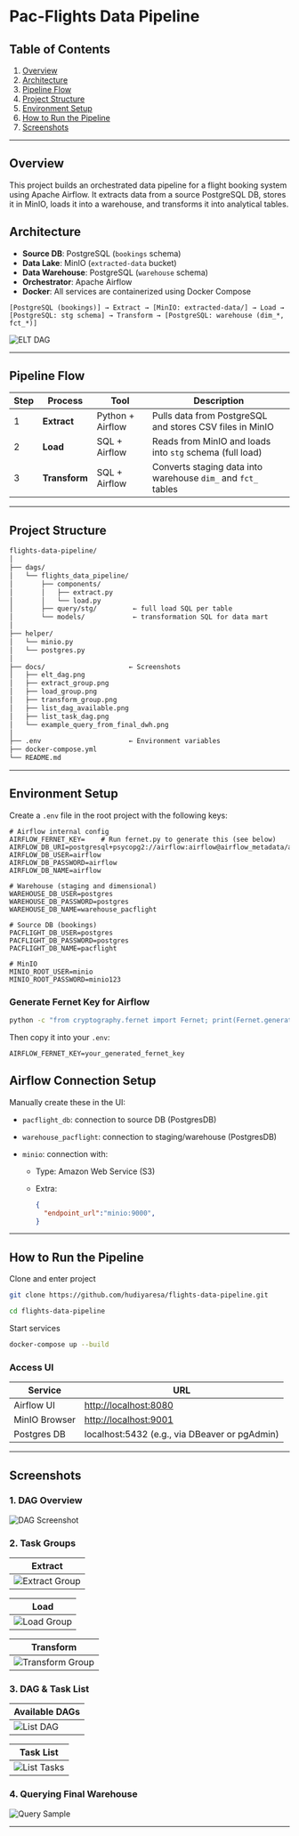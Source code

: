 # Pac-Flights Data Pipeline


## Table of Contents

1. [Overview](#overview)  
2. [Architecture](#architecture)  
3. [Pipeline Flow](#pipeline-flow)  
4. [Project Structure](#project-structure)  
5. [Environment Setup](#environment-setup)  
6. [How to Run the Pipeline](#how-to-run-the-pipeline)  
7. [Screenshots](#screenshots)

---

## Overview
This project builds an orchestrated data pipeline for a flight booking system using Apache Airflow. It extracts data from a source PostgreSQL DB, stores it in MinIO, loads it into a warehouse, and transforms it into analytical tables.


## Architecture

- **Source DB**: PostgreSQL (`bookings` schema)
- **Data Lake**: MinIO (`extracted-data` bucket)
- **Data Warehouse**: PostgreSQL (`warehouse` schema)
- **Orchestrator**: Apache Airflow
- **Docker**: All services are containerized using Docker Compose

```text
[PostgreSQL (bookings)] → Extract → [MinIO: extracted-data/] → Load → [PostgreSQL: stg schema] → Transform → [PostgreSQL: warehouse (dim_*, fct_*)]
````

![ELT DAG](docs/elt_dag.png)

---

## Pipeline Flow

| Step | Process       | Tool             | Description                                                   |
| ---- | ------------- | ---------------- | ------------------------------------------------------------- |
| 1    | **Extract**   | Python + Airflow | Pulls data from PostgreSQL and stores CSV files in MinIO      |
| 2    | **Load**      | SQL + Airflow    | Reads from MinIO and loads into `stg` schema (full load)      |
| 3    | **Transform** | SQL + Airflow    | Converts staging data into warehouse `dim_` and `fct_` tables |

---

## Project Structure

```bash
flights-data-pipeline/
│
├── dags/
│   └── flights_data_pipeline/
│       ├── components/
│       │   ├── extract.py
│       │   └── load.py
│       ├── query/stg/         ← full load SQL per table
│       └── models/            ← transformation SQL for data mart
│
├── helper/
│   └── minio.py
│   └── postgres.py
│
├── docs/                     ← Screenshots
│   ├── elt_dag.png
│   ├── extract_group.png
│   ├── load_group.png
│   ├── transform_group.png
│   ├── list_dag_available.png
│   ├── list_task_dag.png
│   └── example_query_from_final_dwh.png
│
├── .env                      ← Environment variables
├── docker-compose.yml
└── README.md
```

---

## Environment Setup

Create a `.env` file in the root project with the following keys:

```env
# Airflow internal config
AIRFLOW_FERNET_KEY=    # Run fernet.py to generate this (see below)
AIRFLOW_DB_URI=postgresql+psycopg2://airflow:airflow@airflow_metadata/airflow
AIRFLOW_DB_USER=airflow
AIRFLOW_DB_PASSWORD=airflow
AIRFLOW_DB_NAME=airflow

# Warehouse (staging and dimensional)
WAREHOUSE_DB_USER=postgres
WAREHOUSE_DB_PASSWORD=postgres
WAREHOUSE_DB_NAME=warehouse_pacflight

# Source DB (bookings)
PACFLIGHT_DB_USER=postgres
PACFLIGHT_DB_PASSWORD=postgres
PACFLIGHT_DB_NAME=pacflight

# MinIO
MINIO_ROOT_USER=minio
MINIO_ROOT_PASSWORD=minio123
```

### Generate Fernet Key for Airflow

```bash
python -c "from cryptography.fernet import Fernet; print(Fernet.generate_key().decode())"
```

Then copy it into your `.env`:

```env
AIRFLOW_FERNET_KEY=your_generated_fernet_key
```

## Airflow Connection Setup

Manually create these in the UI:

* `pacflight_db`: connection to source DB (PostgresDB)
* `warehouse_pacflight`: connection to staging/warehouse (PostgresDB)
* `minio`: connection with:

  * Type: Amazon Web Service (S3)
  * Extra:

    ```json
    {
      "endpoint_url":"minio:9000",
    }
    ```

---

## How to Run the Pipeline

Clone and enter project
```bash
git clone https://github.com/hudiyaresa/flights-data-pipeline.git
```

```bash
cd flights-data-pipeline
```

Start services
```bash
docker-compose up --build
```

### Access UI

| Service       | URL                                            |
| ------------- | ---------------------------------------------- |
| Airflow UI    | [http://localhost:8080](http://localhost:8080) |
| MinIO Browser | [http://localhost:9001](http://localhost:9001) |
| Postgres DB   | localhost:5432 (e.g., via DBeaver or pgAdmin)  |


---

## Screenshots

### 1. DAG Overview

![DAG Screenshot](docs/elt_dag.png)

### 2. Task Groups

| Extract                                  |
| ---------------------------------------- |
| ![Extract Group](docs/extract_group.png) |

| Load                                  |
| ---------------------------------------- |
| ![Load Group](docs/load_group.png) | 

| Transform                                  |
| ---------------------------------------- |
| ![Transform Group](docs/transform_group.png) |

### 3. DAG & Task List

| Available DAGs                           |
| ---------------------------------------- |
| ![List DAG](docs/list_dag_available.png) | 

| Task List                             |
| ------------------------------------- |
| ![List Tasks](docs/list_task_dag.png) |

### 4. Querying Final Warehouse

![Query Sample](docs/example_query_from_final_dwh.png)

---

